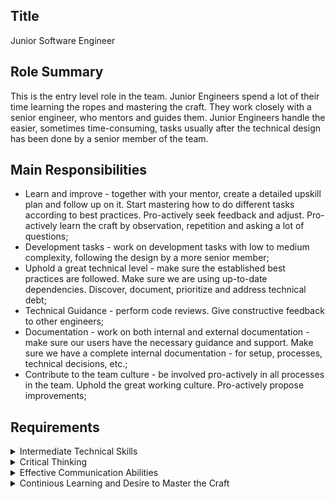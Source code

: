 ## Title
Junior Software Engineer  

## Role Summary
This is the entry level role in the team. Junior Engineers spend a lot of their time learning the ropes and mastering the craft. They work closely with a senior engineer, who mentors and guides them. Junior Engineers handle the easier, sometimes time-consuming, tasks usually after the technical design has been done by a senior member of the team.

## Main Responsibilities
 - Learn and improve - together with your mentor, create a detailed upskill plan and follow up on it. Start mastering how to do different tasks according to best practices. Pro-actively seek feedback and adjust. Pro-actively learn the craft by observation, repetition and asking a lot of questions;  
 - Development tasks - work on development tasks with low to medium complexity, following the design by a more senior member;  
 - Uphold a great technical level - make sure the established best practices are followed. Make sure we are using up-to-date dependencies. Discover, document, prioritize and address technical debt;  
 - Technical Guidance - perform code reviews. Give constructive feedback to other engineers;  
 - Documentation - work on both internal and external documentation - make sure our users have the necessary guidance and support. Make sure we have a complete internal documentation - for setup, processes, technical decisions, etc.;  
 - Contribute to the team culture - be involved pro-actively in all processes in the team. Uphold the great working culture. Pro-actively propose improvements;  


## Requirements
<details>
  <summary>Intermediate Technical Skills</summary>

  - technical proficiency - the junior software engineer knows the basics of the tools of their trade - programming languages, frameworks, etc. They are also learning how to become proficient with the tools and technologies, what can be done with them and how to achieve it. The junior software engineer is learning the best practices;  
  - programming - a junior software engineer can solve basic to intermediate engineering problems on their own. Their solutions might not be perfect or in accordance with the best practices. Given good examples and guidance, they can understand and apply feedback in order to perfect the delivered results;  
  - algorithms and patterns - a junior software engineer has theoretical knowledge of a few basic algorithms and patterns. They are learning how to recognize and apply them in practice;  
  - theoretical knowledge of auxiliary systems and tools - a junior software engineer has theoretical knowledge of the most common 3rd party systems used in software development - ex. Databases, messaging systems, cloud platforms, CI/CD tools, etc. They are learning how to work with them in practice, their strong and weak sides and their potential applications;  

</details>

<details>
  <summary>Critical Thinking</summary>

  - making informed decisions - junior software engineers make decisions which are baked up by extensive research, data analysis, previous experience and peer feedback;  
  - analytical rigor - junior software engineers are diving deep into problems, looking at them from different angles, breaking them into small pieces, and finding different paths to solutions;  
  - continous reflection - junior software engineers frequently introspect their decisions, evaluate their successes and their missteps, ensuring continous learning and improvement;  
  - seeking feedback - junior software engineers actively seek feedback and take it into consideration, ensuring the success of their solutions as well as fostering a culture of collaboration and collective growth;  

</details>

<details>
  <summary>Effective Communication Abilities</summary>
 
  - collaboration - junior software engineers understand that software is build by teams and they value teamwork and collaboration;  
  - active listening - junior software engineers understand that they can learn a lot from more senior members and are always listening to their advice. They can understand the concepts and see things from the viewpoint of the other person;  
  - friendliness and positive attitude - junior software engineers approach any interaction with others and any technical challenge with positive attitude, trying to find working solutions, instead of only listing problems;  

</details>

<details>
  <summary>Continious Learning and Desire to Master the Craft</summary>

  Junior software engineers are curious by nature. They are self-driven in learning new things and exploring the unknown. They have the desire to learn every single detail of the systems and the tools they work with, understand not only how they work, but also why they were designed this way. They have highest respect for the craft and everyone who has mastered it, and are always seeking to learn from them.

</details>
